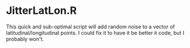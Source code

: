 # JitterLatLon.R

This quick and sub-optimal script will add random noise to a vector of latitudinal/longitudinal points. I could fix it to have it be better `R` code, but I probably won't. 

